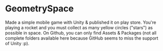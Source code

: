 # GeometrySpace
Made a simple mobile game with Unity &amp; published it on play store. You're playing a rocket and you must collect as many yellow circles ("stars") as possible in space. On Github, you can only find Assets &amp; Packages (not all complete folders available here because GitHub seems to miss the support of Unity :p). 
